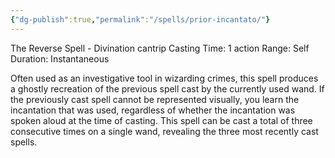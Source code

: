 ```yaml
---
{"dg-publish":true,"permalink":"/spells/prior-incantato/"}
---
```


The Reverse Spell - Divination cantrip 
Casting Time: 1 action 
Range: Self 
Duration: Instantaneous 

Often used as an investigative tool in wizarding crimes, this spell produces a ghostly recreation of the previous spell cast by the currently used wand. If the previously cast spell cannot be represented visually, you learn the incantation that was used, regardless of whether the incantation was spoken aloud at the time of casting. This spell can be cast a total of three consecutive times on a single wand, revealing the three most recently cast spells.